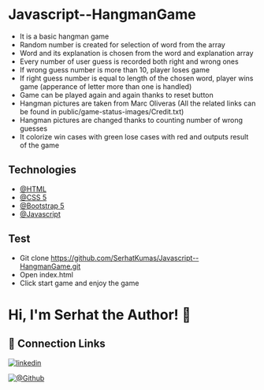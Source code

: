 # Javascript--HangmanGame

- It is a basic hangman game
- Random number is created for selection of word from the array
- Word and its explanation is chosen from the word and explanation array
- Every number of user guess is recorded both right and wrong ones
- If wrong guess number is more than 10, player loses game
- If right guess number is equal to length of the chosen word, player wins game (apperance of letter more than one is handled)
- Game can be played again and again thanks to reset button
- Hangman pictures are taken from Marc Oliveras (All the related links can be found in public/game-status-images/Credit.txt)
- Hangman pictures are changed thanks to counting number of wrong guesses
- It colorize win cases with green lose cases with red and outputs result of the game


## Technologies

- [@HTML](https://developer.mozilla.org/en-US/docs/Learn/Getting_started_with_the_web/HTML_basics)
- [@CSS 5](https://developer.mozilla.org/en-US/docs/Web/CSS)
- [@Bootstrap 5](https://getbootstrap.com/docs/5.0/getting-started/introduction/)
- [@Javascript](https://developer.mozilla.org/en-US/docs/Web/JavaScript)

## Test

- Git clone https://github.com/SerhatKumas/Javascript--HangmanGame.git
- Open index.html
- Click start game and enjoy the game


# Hi, I'm Serhat the Author! 👋


## 🔗 Connection Links

[![linkedin](https://img.shields.io/badge/linkedin-0A66C2?style=for-the-badge&logo=linkedin&logoColor=white)](https://www.linkedin.com/in/serhatkumas/)

[![@Github](https://img.shields.io/badge/github-0A66C2?style=for-the-badge&logo=github&logoColor=white)](https://www.github.com/serhatkumas)
